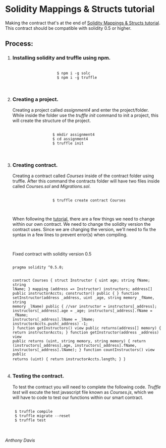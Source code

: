 <h1>Solidity Mappings & Structs tutorial</h1>
<p>Making the contract that's at the end of <a href="https://coursetro.com/posts/code/102/Solidity-Mappings-&-Structs-Tutorial">Solidity Mappings & Structs tutorial</a>. This contract should be compatible with solidity 0.5 or higher.</p>
<h2>Process:</h2>
<ol>
<li>
 <h3>Installing solidity and truffle using npm.</h3>
            <pre>
                <code>
                    $ npm i -g solc
                    $ npm i -g truffle
                </code>
            </pre>
</li>
<li>
<h3>Creating a project.</h3>
 <p> Creating a project called<em> assignment4</em> and enter the project/folder. While inside the folder use the <em>truffle init</em> command to init a project, this will create the structure of the project.</p>
<pre>
                <code>
                  $ mkdir assignment4
                  $ cd assignment4
                  $ truffle init
                </code>
            </pre>
</li>
<li>
<h3>Creating contract.</h3>
<p>Creating a contract called <em>Courses</em> inside of the contract folder using truffle. After this command the contracts folder will have two files inside called <em>Courses.sol</em> and <em>Migrations.sol</em>.</p>
            <pre>
                <code>
                  $ truffle create contract Courses  
                </code>
            </pre>
<p>When following the <a href="https://coursetro.com/posts/code/102/Solidity-Mappings-&-Structs-Tutorial">tutorial</a>, there are a few things we need to change within our own contract. We need to change the solidity version the contract uses. Since we are changing the version, we'll need to fix the syntax in a few lines to prevent error(s) when compiling.</p>
<br>
<p>Fixed contract with solidity version 0.5</p>
<pre>
<code>
pragma solidity ^0.5.0;

contract Courses {
    struct Instructor {
        uint age;
        string fName;
        string lName;
    }
    mapping (address => Instructor) instructors;
    address[] public instructorAccts;
    constructor() public {
    }
    function setInstructor(address _address, uint _age, string memory _fName, string memory _lName) public {
        //var instructor = instructors[_address];
        instructors[_address].age = _age;
        instructors[_address].fName = _fName;
        instructors[_address].lName = _lName;
        instructorAccts.push(_address) -1;
    }
    function getInstructors() view public returns(address[] memory) {
        return instructorAccts;
    }
    function getInstructor(address _address) view public returns (uint, string memory, string memory) {
        return (instructors[_address].age, instructors[_address].fName, instructors[_address].lName);
    }
    function countInstructors() view public returns (uint) {
        return instructorAccts.length;
    }
}
</code>
</pre>
</li>
<li>
 <h3>Testing the contract.</h3> 
 <p>To test the contract you will need to complete the following code. <em>Truffle test</em> will excute the test javascript file known as <em>Courses.js</em>, which we will have to code to test our functions within our smart contract.</p>
 <pre>
 <code>
 $ truffle compile
 $ truffle migrate --reset
 $ truffle test
 </code>
 </pre>
</li>
</ol>
<h6>Anthony Davis</h6>
